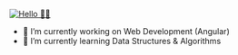 [![Hello 👋🏻](https://img.techpowerup.org/200725/web-1920-1-2x.jpg)](https://www.linkedin.com/in/ashishsharma22/)

- 🔭 I’m currently working on Web Development (Angular)
- 🌱 I’m currently learning Data Structures & Algorithms
